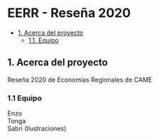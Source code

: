 # EERR - Reseña 2020
- [1. Acerca del proyecto](#1-acerca-del-proyecto)
  - [1.1. Equipo](#11-equipo)


## 1. Acerca del proyecto
Reseña 2020 de Economías Regionales de CAME

### 1.1 Equipo
Enzo<br>
Tonga<br>
Sabri (Ilustraciones)<br>
